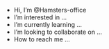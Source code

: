 - Hi, I’m @Hamsters-office
- I’m interested in ...
- I’m currently learning ...
- I’m looking to collaborate on ...
- How to reach me ...

<!---
Hamsters-office/Hamsters-office is a ✨ special ✨ repository because its `README.md` (this file) appears on your GitHub profile.
You can click the Preview link to take a look at your changes.
--->
